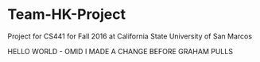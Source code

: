 # Team-HK-Project
Project for CS441 for Fall 2016 at California State University of San Marcos

HELLO WORLD - OMID
I MADE A CHANGE BEFORE GRAHAM PULLS
